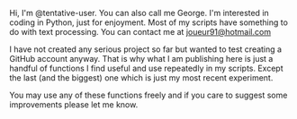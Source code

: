 Hi, I'm @tentative-user. You can also call me George. I'm interested in coding in Python, just for enjoyment.
Most of my scripts have something to do with text processing. You can contact me at joueur91@hotmail.com

I have not created any serious project so far but wanted to test creating a GitHub account anyway.
That is why what I am publishing here is just a handful of functions I find useful and use repeatedly in my scripts.
Except the last (and the biggest) one which is just my most recent experiment.

You may use any of these functions freely and if you care to suggest some improvements please let me know.
